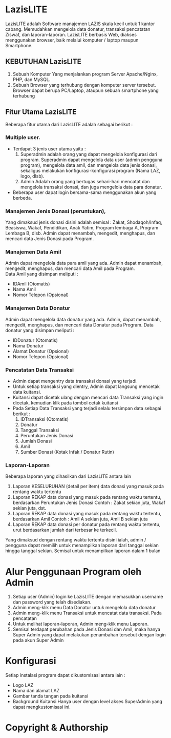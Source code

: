 # LazisLITE
LazisLITE adalah Software manajemen LAZIS skala kecil untuk 1 kantor cabang. 
Memudahkan mengelola data donatur, transaksi pencatatan Ziswaf, dan laporan-laporan.
LazisLITE berbasis Web, diakses menggunakan browser, baik melalui komputer / laptop maupun Smartphone. 

## KEBUTUHAN LazisLITE
1. Sebuah Komputer Yang menjalankan program Server Apache/Nginx, PHP, dan MySQL.
2. Sebuah Browser yang terhubung dengan komputer server tersebut.  
   Browser dapat berupa PC/Laptop, ataupun sebuah smartphone yang terhubung 

## Fitur Utama LazisLITE
Beberapa fitur utama dari LazisLITE adalah sebagai berikut : 

### Multiple user. 
- Terdapat 3 jenis user utama yaitu : 
  1. Superadmin
     adalah orang yang dapat mengelola konfigurasi dari program. Superadmin dapat mengelola data user (admin pengguna program), mengelola data amil, dan mengelola data jenis donasi, sekaligus melakukan konfigurasi-konfigurasi program (Nama LAZ, logo, dlsb).
  2. Admin
     Adalah orang yang bertugas sehari-hari mencatat dan mengelola transaksi donasi, dan juga mengelola data para donatur.  
- Beberapa user dapat login bersama-sama menggunakan akun yang berbeda.


### Manajemen Jenis Donasi (peruntukan), 
Yang dimaksud jenis donasi disini adalah semisal : Zakat, Shodaqoh/Infaq, Beasiswa, Wakaf, Pendidikan, Anak Yatim, Program lembaga A, Program Lembaga B, dlsb.
Admin dapat menambah, mengedit, menghapus, dan mencari data Jenis Donasi pada Program.

### Manajemen Data Amil
Admin dapat mengelola data para amil yang ada. 
Admin dapat menambah, mengedit, menghapus, dan mencari data Amil pada Program.  
Data Amil yang disimpan meliputi : 
- IDAmil (Otomatis)
- Nama Amil
- Nomor Telepon (Opsional)

### Manajemen Data Donatur
Admin dapat mengelola data donatur yang ada. 
Admin, dapat menambah, mengedit, menghapus, dan mencari data Donatur pada Program.
Data donatur yang disimpan meliputi : 
- IDDonatur (Otomatis)
- Nama Donatur
- Alamat Donatur (Opsional)
- Nomor Telepon (Opsional)

### Pencatatan Data Transaksi
- Admin dapat mengentry data transaksi donasi yang terjadi. 
- Untuk setiap transaksi yang dientry, Admin dapat langsung mencetak data kuitansi. 
- Kuitansi dapat dicetak ulang dengan mencari data Transaksi yang ingin dicetak, kemudian klik pada tombol cetak kuitansi 
- Pada Setiap Data Transaksi yang terjadi selalu tersimpan data sebagai berikut : 
    1. IDTransaksi (Otomatis)
    2. Donatur
    3. Tanggal Transaksi
    4. Peruntukan Jenis Donasi
    5. Jumlah Donasi
    6. Amil
    7. Sumber Donasi (Kotak Infak / Donatur Rutin)


### Laporan-Laporan
Beberapa laporan yang dihasilkan dari LazisLITE antara lain
1. Laporan KESELURUHAN (detail per item) data donasi yang masuk pada rentang waktu tertentu 
2. Laporan REKAP data donasi yang masuk pada rentang waktu tertentu, berdasarkan Peruntukan Jenis Donasi
   Contoh : Zakat sekian juta, Wakaf sekian juta, dst. 
3. Laporan REKAP data donasi yang masuk pada rentang waktu tertentu, berdasarkan Amil 
   Contoh : Amil A sekian juta, Amil B sekian juta
4. Laporan REKAP data donasi per donatur pada rentang waktu tertentu, urut berdasarkan jumlah dari terbesar ke terkecil. 

Yang dimaksud dengan rentang waktu tertentu disini ialah, admin / pengguna dapat memilih untuk menampilkan laporan dari tanggal sekian hingga tanggal sekian. Semisal untuk menampilkan laporan dalam 1 bulan  


# Alur Penggunaan Program oleh Admin
1. Setiap user (Admin) login ke LazisLITE dengan memasukkan username dan password yang telah disediakan. 
2. Admin meng-klik menu Data Donatur untuk mengelola data donatur
3. Admin meng-klik menu Transaksi untuk mencatat data transaksi. Pada pencatatan 
4. Untuk melihat laporan-laporan, Admin meng-klik menu Laporan. 
5. Semisal terdapat perubahan pada Jenis Donasi dan Amil, maka hanya Super Admin yang dapat melakukan penambahan tersebut dengan login pada akun Super Admin

# Konfigurasi
Setiap instalasi program dapat dikustomisasi antara lain : 
- Logo LAZ
- Nama dan alamat LAZ
- Gambar tanda tangan pada kuitansi
- Background Kuitansi
Hanya user dengan level akses SuperAdmin yang dapat mengkustomisasi ini.

# Copyright & Authorship



























